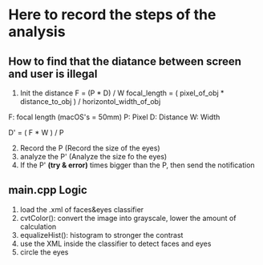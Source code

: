 # Here to record the steps of the analysis

## How to find that the diatance between screen and user is illegal
1. Init the distance
  F = (P * D) / W
  focal_length = ( pixel_of_obj * distance_to_obj ) / horizontol_width_of_obj

  F: focal length (macOS's = 50mm)
  P: Pixel
  D: Distance
  W: Width

  D' = ( F * W ) / P

2. Record the P (Record the size of the eyes)
3. analyze the P' (Analyze the size fo the eyes)
4. If the P' __(try & error)__ times bigger than the P, then send the notification


## main.cpp Logic
1. load the .xml of faces&eyes classifier
2. cvtColor(): convert the image into grayscale, lower the amount of calculation
3. equalizeHist(): histogram to stronger the contrast
4. use the XML inside the classifier to detect faces and eyes
5. circle the eyes